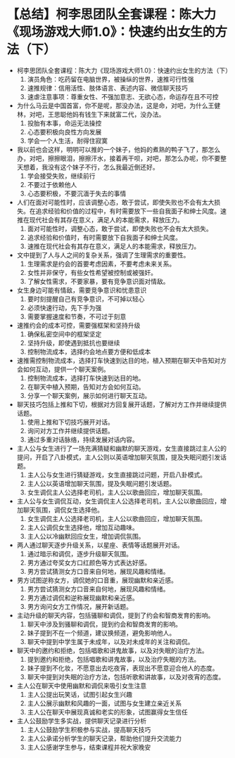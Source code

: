 # 【总结】柯李思团队全套课程：陈大力《现场游戏大师1.0》：快速约出女生的方法（下）

-   柯李思团队全套课程：陈大力《现场游戏大师1.0》：快速约出女生的方法（下）
    1.  演员角色：吃药留在电脑世界，被操纵的世界，速推可行性强
    2.  速推规律：信用活性、肢体语言、表述内容、微信聊天技巧
    3.  速虐注意事项：尊重女性、不强加意志、无欲心态，命运存在且不可控
-   为什么马云是中国首富，你不是呢，那没办法，这是命，对吧，为什么王健林，对吧，王思聪他妈有钱生下来就富二代，没办法。
    1.  投胎有本事，命运无法操控
    2.  心态要积极向良性方向发展
    3.  学会一个人生活，耐得住寂寞
-   我以前也会这样，明明可以推的一个妹子，他妈的煮熟的鸭子飞了，那怎么办，对吧，擦擦眼泪，擦擦汗水，接着再干呗，对吧，那怎么办呢，你不要整天想着，我没有这个妹子不行，怎么我最近倒还好。
    1.  学会接受失败，继续前行
    2.  不要过于依赖他人
    3.  心态要积极，不要沉湎于失去的事情
-   人们在面对可能性时，应该调整心态，敢于尝试，即使失败也不会有太大损失。在追求经验和价值的过程中，有时需要放下一些自我面子和绅士风度。速推在现代社会有其存在意义，满足人的本能需求，释放压力。
    1.  面对可能性时，调整心态，敢于尝试，即使失败也不会有太大损失。
    2.  追求经验和价值时，有时需要放下自我面子和绅士风度。
    3.  速推在现代社会有其存在意义，满足人的本能需求，释放压力。
-   文中提到了人与人之间的复杂关系，强调了生理需求的重要性。
    1.  生理需求是约会的首要考虑因素，不要考虑未来关系。
    2.  女性并非保守，有些女性希望被控制或被强奸。
    3.  了解女性需求，不要家暴，要有竞争意识面对情敌。
-   女生身边可能有情敌，需要竞争意识和忧患意识
    1.  要时刻提醒自己有竞争意识，不可掉以轻心
    2.  必须快速行动，先下手为强
    3.  需要掌握速度和节奏，不可过于刻意
-   速推约会的成本可控，需要强框架和坚持升级
    1.  确保私密空间中的框架坚定
    2.  坚持升级，即使遇到抵抗也要继续
    3.  控制物流成本，选择约会地点要方便和低成本
-   速推需控制物流成本，选择打车快速到达目的地，植入预期在聊天中告知对方会如何互动，提供一个聊天案例。
    1.  控制物流成本，选择打车快速到达目的地。
    2.  在聊天中植入预期，告知对方会如何互动。
    3.  分享一个聊天案例，展示如何进行聊天互动。
-   聊天技巧包括上推和下切，根据对方回复展开话题，了解对方工作并继续提供话题。
    1.  使用上推和下切技巧展开对话。
    2.  询问对方工作并继续提供话题。
    3.  通过多重对话脉络，持续发展对话内容。
-   主人公与女生进行了一场充满猜疑和幽默的聊天游戏，女生直接跳过主人公的提问，开启了八卦模式，主人公则以英语增加聊天氛围，提及失眠问题引发话题。
    1.  主人公与女生进行猜疑游戏，女生直接跳过问题，开启八卦模式。
    2.  主人公以英语增加聊天氛围，提及失眠问题引发话题。
    3.  女生调侃主人公选择老司机，主人公以歌曲回应，增加聊天氛围。
-   主人公与女生调侃互动，女生调侃主人公选择老司机，主人公以歌曲回应，增加聊天氛围，调侃女生选择他。
    1.  女生调侃主人公选择老司机，主人公以歌曲回应，增加聊天氛围。
    2.  主人公调侃女生选择他，增加互动趣味。
    3.  主人公以冷幽默回应女生，增加调侃氛围。
-   两人通过聊天逐步升级关系，以星座、表情等话题展开对话。
    1.  通过暗示和调侃，逐步升级聊天氛围。
    2.  男方通过夸奖女方口红颜色等方式表达好感。
    3.  男方尝试猜测女方口音来自何地，展现风趣和情绪。
-   男方试图逆称女方，调侃她的口音重，展现幽默和亲近感。
    1.  男方尝试猜测女方口音来自何地，展现风趣和情绪。
    2.  男方通过调侃和逆称展现幽默和亲近感。
    3.  男方询问女方工作情况，展开新话题。
-   主动升级的聊天内容，包括骚聊和调侃，提到了约会和智商发育的影响。
    1.  聊天中涉及到骚聊和调侃，提到约会和智商发育的影响。
    2.  妹子提到不在一个频道，建议换频道，避免影响他人。
    3.  聊天中提到中学生属于未成年，以及对未成年的关注和调侃。
-   聊天中的邀约和拒绝，包括唱歌和讲鬼故事，以及对失眠的治疗方法。
    1.  提到邀约和拒绝，包括唱歌和讲鬼故事，以及治疗失眠的方法。
    2.  妹子提到不化妆，不愿意出去吃夜宵，表现出不愿意迎合他人的态度。
    3.  聊天中提到对失眠的治疗方法，包括听歌和讲故事，以及对夜宵的态度。
-   主人公在聊天中使用幽默和调侃来吸引女生注意
    1.  主人公提出玩笑话，试图引起女生兴趣
    2.  主人公展示幽默和风趣的一面，试图与女生建立亲近关系
    3.  主人公在聊天中展现真诚和老实的形象，试图赢得女生信任
-   主人公鼓励学生多实战，提供聊天记录进行分析
    1.  主人公鼓励学生积极参与实战，提高聊天技巧
    2.  主人公承诺分析学生的聊天记录，帮助他们提升交流能力
    3.  主人公感谢学生参与，结束课程并祝大家晚安